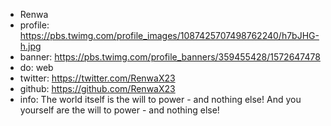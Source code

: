- Renwa
- profile: https://pbs.twimg.com/profile_images/1087425707498762240/h7bJHG-h.jpg
- banner: https://pbs.twimg.com/profile_banners/359455428/1572647478
- do: web
- twitter: https://twitter.com/RenwaX23
- github: https://github.com/RenwaX23
- info: The world itself is the will to power \- and nothing else! And you yourself are the will to power \- and nothing else!
